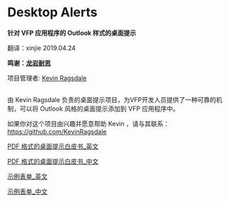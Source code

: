 # Desktop Alerts
**针对 VFP 应用程序的 Outlook 样式的桌面提示**

翻译：xinjie 2019.04.24

**鸣谢：[龙岩耐思](http://www.fjlynice.com/)**

项目管理者: [Kevin Ragsdale](mailto:kevin@kevinragsdale.net)

##
由 Kevin Ragsdale 负责的桌面提示项目，为VFP开发人员提供了一种可靠的机制，可以将 Outlook 风格的桌面提示添加到 VFP 应用程序中。

如果你对这个项目由兴趣并愿意帮助 Kevin ，请与其联系： https://github.com/KevinRagsdale

[PDF 格式的桌面提示白皮书_英文](docs/DesktopAlerts.pdf)

[PDF 格式的桌面提示白皮书_中文](docs/DesktopAlerts_CN.pdf)

[示例表单_英文](sample/DeskAlertSampleForm.zip)

[示例表单_中文](sample/DeskAlertSampleForm_CN.zip)

